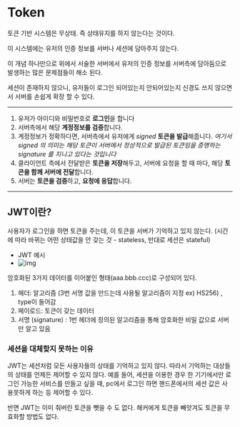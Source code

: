 # Token

토큰 기반 시스템은 무상태. 즉 상태유지를 하지 않는다는 것이다. 

이 시스템에는 유저의 인증 정보를 서버나 세션에 담아주지 않는다.

이 개념 하나만으로 위에서 서술한 서버에서 유저의 인증 정보를 서버측에 담아둠으로 발생하는 많은 문제점들이 해소 된다.

세션이 존재하지 않으니, 유저들이 로그인 되어있는지 안되어있는지 신경도 쓰지 않으면서 서버를 손쉽게 확장 할 수 있다.

----

1. 유저가 아이디와 비밀번호로 **로그인**을 합니다
2. 서버측에서 해당 **계정정보를 검증**합니다.
3. 계정정보가 정확하다면, 서버측에서 유저에게 *signed* **토큰을 발급**해줍니다.
   *여기서 signed 의 의미는 해당 토큰이 서버에서 정상적으로 발급된 토큰임을 증명하는 signature 를 지니고 있다는 것입니다*
4. 클라이언트 측에서 전달받은 **토큰을 저장**해두고, 서버에 요청을 할 때 마다, 해당 **토큰을 함께 서버에 전달**합니다.
5. 서버는 **토큰을 검증**하고, **요청에 응답**합니다.

---

## JWT이란?

사용자가 로그인을 하면 토큰을 주는데, 이 토큰을 서버가 기억하고 있지 않는다. (시간에 따라 바뀌는 어떤 상태값을 안 갖는 것 - stateless, 반대로 세션은 stateful)

- JWT 예시
- ![img](https://velog.velcdn.com/images%2Fsyoung125%2Fpost%2F22a71891-6193-4639-a997-448298dbb043%2Fimage.png)

암호화된 3가지 데이터를 이어붙인 형태(aaa.bbb.ccc)로 구성되어 있다.

1. 헤더: 알고리즘 (3번 서명 값을 만드는데 사용될 알고리즘이 지정 ex) HS256) , type이 들어감
2. 페이로드: 토큰이 갖는 데이터
3. 서명 (signature) : 1번 헤더에 정의된 알고리즘을 통해 암호화한 비밀 값으로 서버만 알고 있음

### 세션을 대체핮지 못하는 이유

JWT는 세션처럼 모든 사용자들의 상태를 기억하고 있지 않다. 따라서 기억하는 대상들의 상태를 언제든 제어할 수 있지 않다. 예를 들어, 세션을 이용한 경우 한 기기에서만 로그인 가능한 서비스를 만들고 싶을 때, pc에서 로그인 하면 핸드폰에서의 세션 값은 사용못하게 하는 등 제어할 수 있다.

반면 JWT는 이미 줘버린 토큰을 뺏을 수 도 없다. 해커에게 토큰을 빼앗겨도 토큰을 무효화할 방법도 없다.

